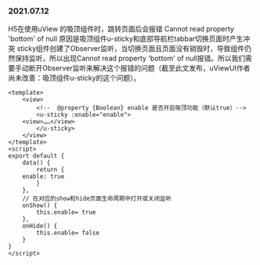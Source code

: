 ### 2021.07.12

H5在使用uView 的吸顶组件时，跳转页面后会报错 Cannot read property 'bottom' of null 原因是吸顶组件u-sticky和底部导航栏tabbar切换页面时产生冲突 sticky组件创建了Observer监听，当切换页面且页面没有销毁时，导致组件仍然保持监听，所以出现Cannot read property 'bottom' of null报错。所以我们需要手动断开Observer监听来解决这个报错的问题（截至此文发布，uViewUI作者尚未改善：吸顶组件u-sticky的这个问题）。

```vue
<template>
    <view>
        <!--  @property {Boolean} enable 是否开启吸顶功能（默认true）-->
        <u-sticky :enable="enable">
	<view>……</view>
        </u-sticky>
    </view>
</template>
<script>
export default {
    data() {
        return {
	enable: true
        }
    },
    // 在对应的show和hide页面生命周期中打开或关闭监听
    onShow() {
        this.enable= true
    },
    onHide() {
        this.enable= false
    }
}
</script>
```

